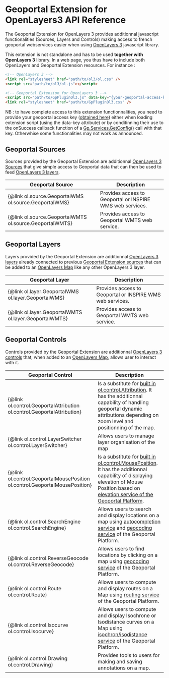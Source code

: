 # Geoportal Extension for OpenLayers3 API Reference

The Geoportal Extension for OpenLayers 3 provides additionnal javascript functionalities (Sources, Layers and Controls) making access to french geoportal webservices easier when using <a href="http://openlayers.org/">OpenLayers 3</a> javascript library.

This extension is not standalone and has to be used **together with OpenLayers 3** library. In a web page, you thus have to include both OpenLayers and Geoportal Extension resources. For instance :


``` html
<!-- OpenLayers 3 -->
<link rel="stylesheet" href="path/to/ol3/ol.css" />
<script src="path/to/ol3/ol.js"></script>

<!-- Geoportal Extension for OpenLayers 3 -->
<script src="path/to/GpPluginOl3.js" data-key="{your-geoportal-access-key}"></script>
<link rel="stylesheet" href="path/to/GpPluginOl3.css" />
```

NB : to have complete access to this extension functionnalities, you need to provide your geoportal access key (<a href="http://professionnels.ign.fr/ign/contrats" target="_blank">obtained here</a>) either when loading extension script (using the data-key attribute) or by conditinning their use to the onSuccess callback function of a <a href="http://ignf.github.io/geoportal-access-lib/v1.0.0-beta.2/jsdoc/module-Services.html#~getConfig" target="_blank">Gp.Services.GetConfig()</a> call with that key. Otherwhise some functionalities may not work as announced.


<a id="sources"></a>

## Geoportal Sources

Sources provided by the Geoportal Extension are additionnal <a href="http://openlayers.org/en/latest/apidoc/ol.source.html" target="_blank">OpenLayers 3 Sources</a> that give simple access to Geoportal data that can then be used to feed <a href="http://openlayers.org/en/latest/apidoc/ol.layer.html" target="_blank">OpenLayers 3 layers</a>.


| Geoportal Source | Description |
| - | - |
| {@link ol.source.GeoportalWMS ol.source.GeoportalWMS} | Provides access to Geoportal or INSPIRE WMS web services. |
| {@link ol.source.GeoportalWMTS ol.source.GeoportalWMTS} | Provides access to Geoportal WMTS web service. |


## Geoportal Layers

Layers provided by the Geoportal Extension are additionnal <a href="http://openlayers.org/en/latest/apidoc/ol.layer.html" target="_blank">OpenLayers 3 layers</a> already connected to previous [Geoportal Extension sources](#sources) that can be added to an <a href="http://openlayers.org/en/latest/apidoc/ol.Map.html" target="_blank">OpenLayers Map</a> like any other OpenLayers 3 layer.

| Geoportal Layer | Description |
| - | - |
| {@link ol.layer.GeoportalWMS ol.layer.GeoportalWMS} | Provides access to Geoportal or INSPIRE WMS web services. |
| {@link ol.layer.GeoportalWMTS ol.layer.GeoportalWMTS} | Provides access to Geoportal WMTS web service. |


## Geoportal Controls

Controls provided by the Geoportal Extension are additionnal <a href="http://openlayers.org/en/latest/apidoc/ol.control.html" target="_blank">OpenLayers 3 controls</a> that, when added to an <a href="http://openlayers.org/en/latest/apidoc/ol.Map.html" target="_blank">OpenLayers Map</a>, allows user to interact with it.

| Geoportal Control | Description |
| - | - |
| {@link ol.control.GeoportalAttribution ol.control.GeoportalAttribution} | Is a substitute for <a href="http://openlayers.org/en/latest/apidoc/ol.control.Attribution.html" target="_blank">built in ol.control.Attribution</a>. It has the additionnal capability of handling geoportal dynamic attributions depending on zoom level and positionning of the map. |
| {@link ol.control.LayerSwitcher ol.control.LayerSwitcher} | Allows users to manage layer organisation of the map |
| {@link ol.control.GeoportalMousePosition ol.control.GeoportalMousePosition} | Is a substitute for <a href="http://openlayers.org/en/latest/apidoc/ol.control.MousePosition.html" target="_blank">built in ol.control.MousePosition</a>. It has the additionnal capability of displaying elevation of Mouse Position based on <a href="http://api.ign.fr/tech-docs-js/developpeur/alti.html" target="_blank">elevation service of the Geoportal Platform</a>. |
| {@link ol.control.SearchEngine ol.control.SearchEngine} | Allows users to search and display locations on a map using <a href="http://api.ign.fr/tech-docs-js/developpeur/search.html#The_autocompletion_Service" target="_blank">autocompletion service</a> and <a href="http://api.ign.fr/tech-docs-js/developpeur/search.html" target="_blank">geocoding service</a> of the Geoportal Platform. |
| {@link ol.control.ReverseGeocode ol.control.ReverseGeocode} | Allows users to find locations by clicking on a map using <a href="http://api.ign.fr/tech-docs-js/developpeur/search.html" target="_blank">geocoding service</a> of the Geoportal Platform. |
| {@link ol.control.Route ol.control.Route} | Allows users to compute and display routes on a Map using  <a href="http://api.ign.fr/tech-docs-js/developpeur/TODO" target="_blank">routing service</a> of the Geoportal Platform. |
| {@link ol.control.Isocurve ol.control.Isocurve} | Allows users to compute and display Isochrone or Isodistance curves on a Map using  <a href="http://api.ign.fr/tech-docs-js/developpeur/TODO" target="_blank">isochron/isodistance service</a> of the Geoportal Platform. |
| {@link ol.control.Drawing ol.control.Drawing} | Provides tools to users for making and saving annotations on a map. |




